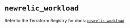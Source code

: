# `newrelic_workload`

Refer to the Terraform Registry for docs: [`newrelic_workload`](https://registry.terraform.io/providers/newrelic/newrelic/3.34.0/docs/resources/workload).
